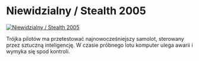 Niewidzialny / Stealth 2005 
=============
[![Niewidzialny / Stealth 2005 ](http://vidos.pl/images/player.gif)](http://vidos.pl/niewidzialny-stealth-2005)

 Trójka pilotów ma przetestować najnowocześniejszy samolot, sterowany przez sztuczną inteligencję. W czasie próbnego lotu komputer ulega awarii i wymyka się spod kontroli.
